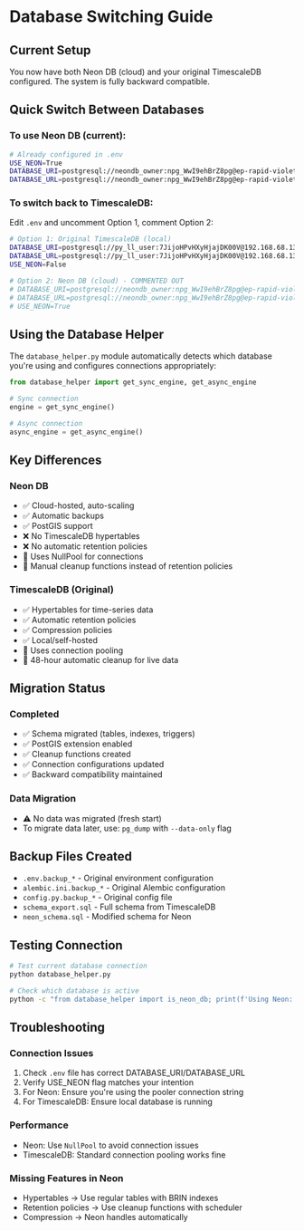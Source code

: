 # Database Switching Guide

## Current Setup
You now have both Neon DB (cloud) and your original TimescaleDB configured. The system is fully backward compatible.

## Quick Switch Between Databases

### To use Neon DB (current):
```bash
# Already configured in .env
USE_NEON=True
DATABASE_URI=postgresql://neondb_owner:npg_WwI9ehBrZ8pg@ep-rapid-violet-a2luj2ya-pooler.eu-central-1.aws.neon.tech/neondb?sslmode=require
DATABASE_URL=postgresql://neondb_owner:npg_WwI9ehBrZ8pg@ep-rapid-violet-a2luj2ya-pooler.eu-central-1.aws.neon.tech/neondb?sslmode=require
```

### To switch back to TimescaleDB:
Edit `.env` and uncomment Option 1, comment Option 2:
```bash
# Option 1: Original TimescaleDB (local)
DATABASE_URI=postgresql://py_ll_user:7JijoHPvHXyHjajDK00V@192.168.68.130/hfss
DATABASE_URL=postgresql://py_ll_user:7JijoHPvHXyHjajDK00V@192.168.68.130/hfss
USE_NEON=False

# Option 2: Neon DB (cloud) - COMMENTED OUT
# DATABASE_URI=postgresql://neondb_owner:npg_WwI9ehBrZ8pg@ep-rapid-violet-a2luj2ya-pooler.eu-central-1.aws.neon.tech/neondb?sslmode=require
# DATABASE_URL=postgresql://neondb_owner:npg_WwI9ehBrZ8pg@ep-rapid-violet-a2luj2ya-pooler.eu-central-1.aws.neon.tech/neondb?sslmode=require
# USE_NEON=True
```

## Using the Database Helper

The `database_helper.py` module automatically detects which database you're using and configures connections appropriately:

```python
from database_helper import get_sync_engine, get_async_engine

# Sync connection
engine = get_sync_engine()

# Async connection  
async_engine = get_async_engine()
```

## Key Differences

### Neon DB
- ✅ Cloud-hosted, auto-scaling
- ✅ Automatic backups
- ✅ PostGIS support
- ❌ No TimescaleDB hypertables
- ❌ No automatic retention policies
- 📝 Uses NullPool for connections
- 📝 Manual cleanup functions instead of retention policies

### TimescaleDB (Original)
- ✅ Hypertables for time-series data
- ✅ Automatic retention policies
- ✅ Compression policies
- ✅ Local/self-hosted
- 📝 Uses connection pooling
- 📝 48-hour automatic cleanup for live data

## Migration Status

### Completed
- ✅ Schema migrated (tables, indexes, triggers)
- ✅ PostGIS extension enabled
- ✅ Cleanup functions created
- ✅ Connection configurations updated
- ✅ Backward compatibility maintained

### Data Migration
- ⚠️ No data was migrated (fresh start)
- To migrate data later, use: `pg_dump` with `--data-only` flag

## Backup Files Created
- `.env.backup_*` - Original environment configuration
- `alembic.ini.backup_*` - Original Alembic configuration  
- `config.py.backup_*` - Original config file
- `schema_export.sql` - Full schema from TimescaleDB
- `neon_schema.sql` - Modified schema for Neon

## Testing Connection

```bash
# Test current database connection
python database_helper.py

# Check which database is active
python -c "from database_helper import is_neon_db; print(f'Using Neon: {is_neon_db()}')"
```

## Troubleshooting

### Connection Issues
1. Check `.env` file has correct DATABASE_URI/DATABASE_URL
2. Verify USE_NEON flag matches your intention
3. For Neon: Ensure you're using the pooler connection string
4. For TimescaleDB: Ensure local database is running

### Performance
- Neon: Use `NullPool` to avoid connection issues
- TimescaleDB: Standard connection pooling works fine

### Missing Features in Neon
- Hypertables → Use regular tables with BRIN indexes
- Retention policies → Use cleanup functions with scheduler
- Compression → Neon handles automatically